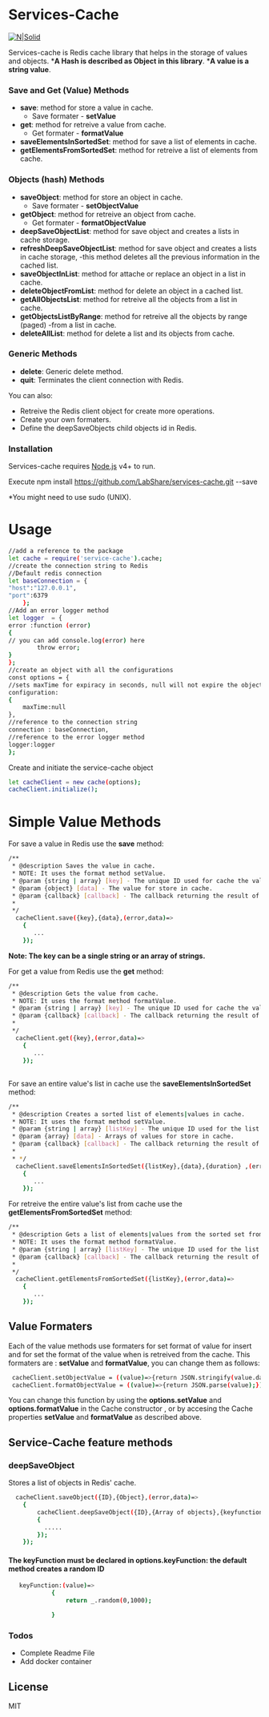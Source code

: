 # Services-Cache

[![N|Solid](https://avatars2.githubusercontent.com/u/2578064?v=3&s=200)](https://github.com/LabShare)

Services-cache is Redis cache library that helps in the storage of values and objects.
***A Hash is described as Object in this library**.
***A value is a string value**.
### Save and Get (Value) Methods
- **save**: method for store a value in cache.
  -  Save formater - **setValue**
- **get**: method for retreive a value from cache.
    -  Get formater -  **formatValue**
- **saveElementsInSortedSet**: method for save a list of elements in cache.
- **getElementsFromSortedSet**: method for retreive a list of elements from cache.
### Objects (hash) Methods
- **saveObject**: method for store an object in cache.
  -  Save formater - **setObjectValue**
- **getObject**: method for retreive an object from cache.
    -  Get formater -  **formatObjectValue**
- **deepSaveObjectList**: method for save object and creates a lists in cache storage.
- **refreshDeepSaveObjectList**: method for save object and creates a lists in cache storage, 
    -this method deletes all the previous information in the cached list.
- **saveObjectInList**: method for attache or replace an object in a list in cache.
- **deleteObjectFromList**: method for delete an object in a cached list.
- **getAllObjectsList**: method for retreive all the objects from a list in cache.
- **getObjectsListByRange**: method for retreive all the objects by range (paged) 
    -from a list in cache.
- **deleteAllList**: method for delete a list and its objects from cache.

### Generic Methods
- **delete**: Generic delete method.
- **quit**: Terminates the client connection with Redis.

You can also:
  - Retreive the Redis client object for create more operations.
  - Create your own formaters.
  - Define the deepSaveObjects child objects id in Redis.

### Installation

Services-cache requires [Node.js](https://nodejs.org/) v4+ to run.

Execute npm install https://github.com/LabShare/services-cache.git --save

*You might need to use sudo (UNIX).

# Usage
```sh
//add a reference to the package
let cache = require('service-cache').cache;
//create the connection string to Redis
//Default redis connection
let baseConnection = { 
"host":"127.0.0.1",
"port":6379 
    };
//Add an error logger method
let logger  = {
error :function (error)
{
// you can add console.log(error) here
        throw error;
}
};
//create an object with all the configurations
const options = {
//sets maxTime for expiracy in seconds, null will not expire the object
configuration: 
{
    maxTime:null    
},
//reference to the connection string
connection : baseConnection,
//reference to the error logger method
logger:logger
};
```

Create and initiate the service-cache object 
```sh
let cacheClient = new cache(options);
cacheClient.initialize(); 
```
# Simple Value Methods
For save a value in Redis use the **save** method: 
```sh
/**
 * @description Saves the value in cache.
 * NOTE: It uses the format method setValue.
 * @param {string | array} [key] - The unique ID used for cache the value.
 * @param {object} [data] - The value for store in cache.
 * @param {callback} [callback] - The callback returning the result of the transaction.
 * 
 */  
  cacheClient.save({key},{data},(error,data)=>
    {
       ...
    });

```
**Note: The key can be a single string or an array of strings.**

For get a value from Redis use the **get** method:
```sh
/**
 * @description Gets the value from cache.
 * NOTE: It uses the format method formatValue.
 * @param {string | array} [key] - The unique ID used for cache the value.
 * @param {callback} [callback] - The callback returning the result of the transaction.
 * 
 */
  cacheClient.get({key},(error,data)=>
    {
       ...
    });

```
## 
For save an entire value's list in cache use the **saveElementsInSortedSet** method:
```sh
/**
 * @description Creates a sorted list of elements|values in cache.
 * NOTE: It uses the format method setValue.
 * @param {string | array} [listKey] - The unique ID used for the list of values in cache.
 * @param {array} [data] - Arrays of values for store in cache.
 * @param {callback} [callback] - The callback returning the result of the transaction.
 * 
 * */ 
  cacheClient.saveElementsInSortedSet({listKey},{data},{duration} ,(error,data)=>
    {
       ...
    });
```
For retreive the entire value's list from cache use the **getElementsFromSortedSet** method:
```sh
/**
 * @description Gets a list of elements|values from the sorted set from cache.
 * NOTE: It uses the format method formatValue.
 * @param {string | array} [listKey] - The unique ID used for the list of values in cache.
 * @param {callback} [callback] - The callback returning the result of the transaction.
 * 
 */    
  cacheClient.getElementsFromSortedSet({listKey},(error,data)=>
    {
       ...
    });
```
## Value Formaters
Each of the value methods use formaters for set format of value for insert and for set the format of the 
value when is retreived from the cache.
This formaters are : **setValue** and  **formatValue**, you can change them as follows:
 ```sh 
  cacheClient.setObjectValue = ((value)=>{return JSON.stringify(value.data);})
  cacheClient.formatObjectValue = ((value)=>{return JSON.parse(value);})  
```
You can change this function by using the **options.setValue** and **options.formatValue** in the Cache constructor , or by accesing the Cache properties **setValue** and **formatValue** as described above.
## Service-Cache feature methods
### deepSaveObject
Stores a list of objects in Redis' cache.
```sh
  cacheClient.saveObject({ID},{Object},(error,data)=>
    {
        cacheClient.deepSaveObject({ID},{Array of objects},{keyfunction, if not function is declared set undefined},(error,data)=>
        {
          .....
        });
    });
```
#### The keyFunction must be declared in options.keyFunction: the default method creates a random ID
```sh
   keyFunction:(value)=>
            {
                return _.random(0,1000);

            }
```
### Todos

 - Complete Readme File
 - Add docker container

License
----

MIT